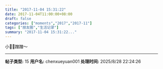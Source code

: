 ```yaml
---
title: "2017-11-04 15:31:22"
date: 2017-11-04T11:00:00+08:00
draft: false
categories: ["moments","2017","2017-11"]
tags: ["朋友圈","生活记录"]
summary: "2017-11-04 15:31:22..."
---
```


小🐰🐰蹭蹭～

---

**帖子类型:** 15
**用户名:** chenxueyuan001
**处理时间:** 2025/8/28 22:24:26